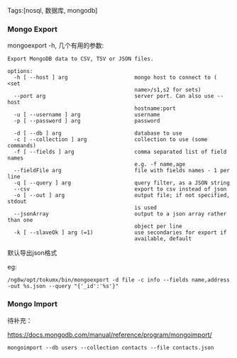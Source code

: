 Tags:[nosql, 数据库, mongodb]

### Mongo Export

mongoexport -h, 几个有用的参数:

```shell
Export MongoDB data to CSV, TSV or JSON files.

options:
  -h [ --host ] arg                     mongo host to connect to ( <set 
                                        name>/s1,s2 for sets)
  --port arg                            server port. Can also use --host 
                                        hostname:port
  -u [ --username ] arg                 username
  -p [ --password ] arg                 password

  -d [ --db ] arg                       database to use
  -c [ --collection ] arg               collection to use (some commands)
  -f [ --fields ] arg                   comma separated list of field names 
                                        e.g. -f name,age
  --fieldFile arg                       file with fields names - 1 per line
  -q [ --query ] arg                    query filter, as a JSON string
  --csv                                 export to csv instead of json
  -o [ --out ] arg                      output file; if not specified, stdout 
                                        is used
  --jsonArray                           output to a json array rather than one 
                                        object per line
  -k [ --slaveOk ] arg (=1)             use secondaries for export if 
                                        available, default 
```

默认导出json格式

eg:

`/ng8w/opt/tokumx/bin/mongoexport -d file -c info --fields name,address -out %s.json --query "{'_id':'%s'}"`







### Mongo Import

待补充：

https://docs.mongodb.com/manual/reference/program/mongoimport/

`mongoimport --db users --collection contacts --file contacts.json`